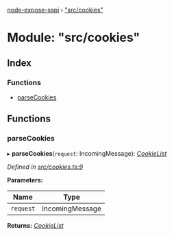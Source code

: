 [node-expose-sspi](../README.md) › ["src/cookies"](_src_cookies_.md)

# Module: "src/cookies"

## Index

### Functions

* [parseCookies](_src_cookies_.md#parsecookies)

## Functions

###  parseCookies

▸ **parseCookies**(`request`: IncomingMessage): *[CookieList](../interfaces/_src_interfaces_.cookielist.md)*

*Defined in [src/cookies.ts:9](https://github.com/jlguenego/node-expose-sspi/blob/19d0c3f/src/cookies.ts#L9)*

**Parameters:**

Name | Type |
------ | ------ |
`request` | IncomingMessage |

**Returns:** *[CookieList](../interfaces/_src_interfaces_.cookielist.md)*
